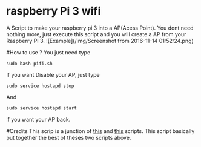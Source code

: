 # raspberry Pi 3 wifi
A Script to make your raspberry pi 3 into a AP(Acess Point). You dont need nothing more,
 just execute this script and you will create a AP from your Raspberry PI 3.
 ![Example](/img/Screenshot from 2016-11-14 01:52:24.png)

#How to use ?
You just need type 
```
sudo bash pifi.sh
```
If you want Disable your AP, just type
```
sudo service hostapd stop
```
And 
```
sudo service hostapd start
```
if you want your AP back.

#Credits
This scrip is a junction of [this](https://github.com/seanmragan/OnionPi/blob/master/pifi.sh) and [this](https://gist.github.com/Lewiscowles1986/fecd4de0b45b2029c390) scripts. 
This script basically put together the best of theses two scripts above.
